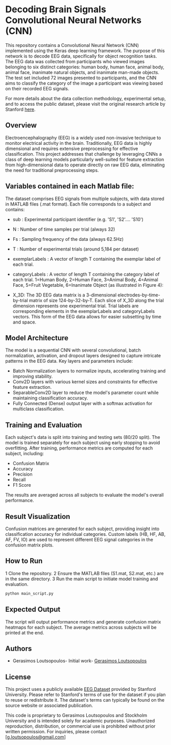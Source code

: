 # Decoding Brain Signals Convolutional Neural Networks (CNN)


This repository contains a Convolutional Neural Network (CNN) implemented using the Keras deep learning framework. The purpose of this network is to decode EEG data, specifically for object recognition tasks. The EEG data was collected from participants who viewed images belonging to six distinct categories: human body, human face, animal body, animal face, inanimate natural objects, and inanimate man-made objects. The test set included 72 images presented to participants, and the CNN aims to classify the category of the image a participant was viewing based on their recorded EEG signals.

For more details about the data collection methodology, experimental setup, and to access the public dataset, please visit the original research article by Stanford [here](https://purl.stanford.edu/bq914sc3730).

## Overview 

Electroencephalography (EEG) is a widely used non-invasive technique to monitor electrical activity in the brain. Traditionally, EEG data is highly dimensional and requires extensive preprocessing for effective classification. This project addresses that challenge by leveraging CNNs a class of deep learning models particularly well-suited for feature extraction from high-dimensional data to operate directly on raw EEG data, eliminating the need for traditional preprocessing steps.

## Variables contained in each Matlab file:

The dataset comprises EEG signals from multiple subjects, with data stored in MATLAB files (.mat format). Each file corresponds to a subject and contains:

- sub : Experimental participant identifier (e.g. 'S1', 'S2'…. 'S10')
- N : Number of time samples per trial (always 32)
- Fs : Sampling frequency of the data (always 62.5Hz)
- T : Number of experimental trials (around 5,184 per dataset)
- exemplarLabels : A vector of length T containing the exemplar label of each trial.
- categoryLabels : A vector of length T containing the category label of each trial.
1=Human Body, 2=Human Face, 3=Animal Body, 4=Animal Face, 5=Fruit Vegetable,
6=Inanimate Object (as illustrated in Figure 4):

- X_3D: The 3D EEG data matrix is a 3-dimensional electrodes-by-time-by-trial matrix of size 124-by-32-by-T. 
Each slice of X_3D along the trial dimension represents one experimental trial. Trial labels are corresponding elements in the exemplarLabels and categoryLabels vectors. This form of the EEG data allows for easier subsetting by time and space.

## Model Architecture 

The model is a sequential CNN with several convolutional, batch normalization, activation, and dropout layers designed to capture intricate patterns in the EEG data. Key layers and parameters include:

- Batch Normalization layers to normalize inputs, accelerating training and improving stability.
- Conv2D layers with various kernel sizes and constraints for effective feature extraction.
- SeparableConv2D layer to reduce the model's parameter count while maintaining classification accuracy.
- Fully Connected (Dense) output layer with a softmax activation for multiclass classification.

## Training and Evaluation 

Each subject's data is split into training and testing sets (80/20 split). The model is trained separately for each subject using early stopping to avoid overfitting. After training, performance metrics are computed for each subject, including:

- Confusion Matrix
- Accuracy
- Precision
- Recall
- F1 Score

The results are averaged across all subjects to evaluate the model's overall performance.

## Result Visualization

Confusion matrices are generated for each subject, providing insight into classification accuracy for individual categories. Custom labels (HB, HF, AB, AF, FV, IO) are used to represent different EEG signal categories in the confusion matrix plots.


## How to Run

1 Clone the repository.
2 Ensure the MATLAB files (S1.mat, S2.mat, etc.) are in the same directory.
3 Run the main script to initiate model training and evaluation.

  ```bash
  python main_script.py
  ```


## Expected Output

The script will output performance metrics and generate confusion matrix heatmaps for each subject. The average metrics across subjects will be printed at the end.

## Authors 
- Gerasimos Loutsopoulos- Initial work- [Gerasimos Loutsopoulos](https://github.com/gerasimos-loutsopoulos)

## License

This project uses a publicly available [EEG Dataset](https://purl.stanford.edu/bq914sc3730) provided by Stanford University. Please refer to Stanford's terms of use for the dataset if you plan to reuse or redistribute it. The dataset's terms can typically be found on the source website or associated publication.

This code is proprietary to Gerasimos Loutsopoulos and Stockholm University and is intended solely for academic purposes. Unauthorized reproduction, distribution, or commercial use is prohibited without prior written permission. For inquiries, please contact [g.loutsopoulos@gmail.com]
